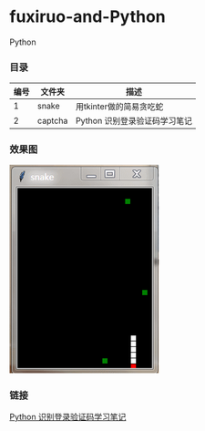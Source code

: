 # fuxiruo-and-Python
Python

### 目录
| 编号 | 文件夹 | 描述 |
| ------ | ------ | ------ |
| 1 | snake | 用tkinter做的简易贪吃蛇 |
| 2 | captcha | Python 识别登录验证码学习笔记 |

### 效果图
![snake](snap/snake.gif "贪吃蛇")

### 链接
[Python 识别登录验证码学习笔记](captcha/README.md) 
